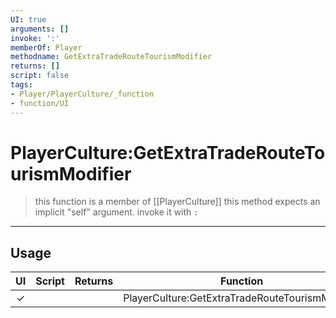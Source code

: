 ```yaml
---
UI: true
arguments: []
invoke: ':'
memberOf: Player
methodname: GetExtraTradeRouteTourismModifier
returns: []
script: false
tags:
- Player/PlayerCulture/_function
- function/UI
---
```

# PlayerCulture:GetExtraTradeRouteTourismModifier
> this function is a member of [[PlayerCulture]]
> this method expects an implicit "self" argument. invoke it with `:`
-----
## Usage
|  UI | Script | Returns | Function | Arguments |
|:---:|:------:|-------:|:--------:|:---------|
|✓| ||PlayerCulture:GetExtraTradeRouteTourismModifier||
